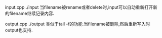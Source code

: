 input.cpp
./input <filename>
当filename被rename或者delete时,input可以自动重新打开新的filename继续记录内容.

output.cpp
./output <filename>
类似于tail -f的功能.当filename被删除,然后重新写入时output也支持.
